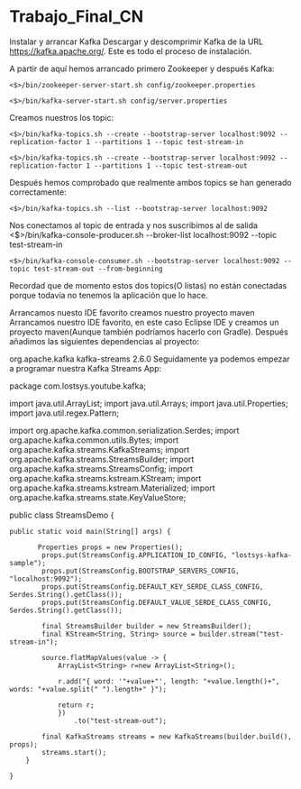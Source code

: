 # Trabajo_Final_CN
Instalar y arrancar Kafka
Descargar y descomprimir Kafka de la URL https://kafka.apache.org/. Este es todo el proceso de instalación.

A partir de aquí hemos arrancado primero Zookeeper y después Kafka:

	<$>/bin/zookeeper-server-start.sh config/zookeeper.properties

	<$>/bin/kafka-server-start.sh config/server.properties

Creamos nuestros los topic:

	<$>/bin/kafka-topics.sh --create --bootstrap-server localhost:9092 --replication-factor 1 --partitions 1 --topic test-stream-in

	<$>/bin/kafka-topics.sh --create --bootstrap-server localhost:9092 --replication-factor 1 --partitions 1 --topic test-stream-out
	
Después hemos comprobado que realmente ambos topics se han generado correctamente:

	<$>/bin/kafka-topics.sh --list --bootstrap-server localhost:9092
	
Nos conectamos al topic de entrada y nos suscribimos al de salida
	<$>/bin/kafka-console-producer.sh --broker-list localhost:9092 --topic test-stream-in

	<$>/bin/kafka-console-consumer.sh --bootstrap-server localhost:9092 --topic test-stream-out --from-beginning
	
Recordad que de momento estos dos topics(O listas) no están conectadas porque todaví­a no tenemos la aplicación que lo hace.

Arrancamos nuesto IDE favorito creamos nuestro proyecto maven
Arrancamos nuestro IDE favorito, en este caso Eclipse IDE y creamos un proyecto maven(Aunque también podrí­amos hacerlo con Gradle). Después añadimos las siguientes dependencias al proyecto:

<dependency>
	<groupId>org.apache.kafka</groupId>
	<artifactId>kafka-streams</artifactId>
	<version>2.6.0</version>
</dependency>
Seguidamente ya podemos empezar a programar nuestra Kafka Streams App:

package com.lostsys.youtube.kafka;

import java.util.ArrayList;
import java.util.Arrays;
import java.util.Properties;
import java.util.regex.Pattern;

import org.apache.kafka.common.serialization.Serdes;
import org.apache.kafka.common.utils.Bytes;
import org.apache.kafka.streams.KafkaStreams;
import org.apache.kafka.streams.StreamsBuilder;
import org.apache.kafka.streams.StreamsConfig;
import org.apache.kafka.streams.kstream.KStream;
import org.apache.kafka.streams.kstream.Materialized;
import org.apache.kafka.streams.state.KeyValueStore;

public class StreamsDemo {

	public static void main(String[] args) {

	       Properties props = new Properties();
	        props.put(StreamsConfig.APPLICATION_ID_CONFIG, "lostsys-kafka-sample");
	        props.put(StreamsConfig.BOOTSTRAP_SERVERS_CONFIG, "localhost:9092");
	        props.put(StreamsConfig.DEFAULT_KEY_SERDE_CLASS_CONFIG, Serdes.String().getClass());
	        props.put(StreamsConfig.DEFAULT_VALUE_SERDE_CLASS_CONFIG, Serdes.String().getClass());

	        final StreamsBuilder builder = new StreamsBuilder();
	        final KStream<String, String> source = builder.stream("test-stream-in");
	        
	        source.flatMapValues(value -> {
	        	ArrayList<String> r=new ArrayList<String>();
	        			
	        	r.add("{ word: '"+value+"', length: "+value.length()+", words: "+value.split(" ").length+" }");
	        			
	        	return r;
	        	})
	                .to("test-stream-out");

	        final KafkaStreams streams = new KafkaStreams(builder.build(), props);
	        streams.start();
		}	
	
	}


